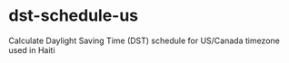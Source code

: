 # dst-schedule-us
Calculate Daylight Saving Time (DST) schedule for US/Canada timezone used in Haiti
